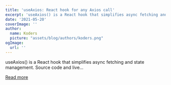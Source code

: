 ```yaml
---
title: 'useAxios: React hook for any Axios call'
excerpt: 'useAxios() is a React hook that simplifies async fetching and state management. Source code and live...'
date: '2021-05-20'
coverImage: ''
author:
  name: Koders
  picture: "assets/blog/authors/koders.png"
ogImage:
  url: ''
---
```


useAxios() is a React hook that simplifies async fetching and state management. Source code and live...

[Read more](https://dev.to/kwhitejr/useaxios-react-hook-for-any-axios-call-12b7)
